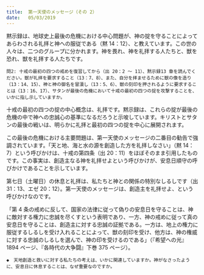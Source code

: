 ```yaml
---
title:  第一天使のメッセージ（その 2）
date:   05/03/2019
---
```


黙示録は、地球史上最後の危機における中心問題が、神の掟を守ることによってあらわされる礼拝と神への服従である（黙 14：12）、と教えています。この世の人々は、二つのグループに分かれます。神を畏れ、神を礼拝する人たちと、獣を恐れ、獣を礼拝する人たちです。

`問2: 十戒の最初の四つの戒めを復習してから（出 20：2 ～ 11）、黙示録13 章を読んでください。獣が礼拝を要求すること（13：7、8）、また、自分を拝ませるために獣の像を造り（13：14、15）、神と神の御名を冒瀆し（13：5、6）、獣の刻印を押されるように要求することは（13：16、17）、サタンが最後の危機において十戒の最初の四つの掟を攻撃することを、いかに指し示していますか。`

十戒の最初の四つの掟の中心概念は、礼拝です。黙示録は、これらの掟が最後の危機の中で神への忠誠心の基準になるだろうと示唆しています。キリストとサタンの最後の戦いは、明らかに礼拝と最初の四つの掟を中心に展開されます。

この最後の危機における主要問題は、第一天使のメッセージの二番目の勧告で強調されています。「天と地、海と水の源を創造した方を礼拝しなさい」（黙 14：7）という呼びかけは、十戒の第四条（出 20：11）をほぼそのまま引用したものです。この事実は、創造主なる神を礼拝せよという呼びかけが、安息日順守の呼びかけであることを示しています。

第七日（土曜日）の休息と礼拝は、私たちと神との関係の特別なしるしです（出31：13、エゼ 20：12）。第一天使のメッセージは、創造主を礼拝せよ、という呼びかけなのです。

「第 4 条の戒めに反して、国家の法律に従って偽りの安息日を守ることは、神に敵対する権力に忠誠を尽くすという表明であり、一方、神の戒めに従って真の安息日を守ることは、創造主に対する忠誠の証拠である。一方は、地上の権力に服従するしるしを受け入れることによって、獣の刻印を受け、他方は、神の権威に対する忠誠のしるしを選んで、神の印を受けるのである」（『希望への光』1894 ページ、『各時代の大争闘』下巻 375 ページ）。

`◆　天地創造と救いに対する私たちの考えは、いかに関連していますか。神がなさったように、安息日に休息することは、なぜ重要なのですか。`